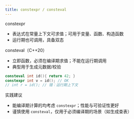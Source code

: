 ```yaml
---
title: constexpr / consteval
---
```


constexpr
- 表达式在常量上下文可求值；可用于变量、函数、构造函数
- 运行期也可调用，具备双态

consteval（C++20）
- 立即函数，必须在编译期求值；不能在运行期调用
- 典型用于生成元数据/校验
```cpp
consteval int id(){ return 42; }
constexpr int v = id(); // OK
// int r = id(); // 错：运行期上下文
```

实践建议
- 能编译期计算的均考虑 `constexpr`；性能与可验证性更好
- 谨慎使用 `consteval`，仅用于必须编译期的场景（如生成查表）
